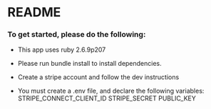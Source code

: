 # README

### To get started, please do the following:


* This app uses ruby 2.6.9p207

* Please run bundle install to install dependencies. 

* Create a stripe account and follow the dev instructions

* You must create a .env file, and declare the following variables:
STRIPE_CONNECT_CLIENT_ID
STRIPE_SECRET
PUBLIC_KEY